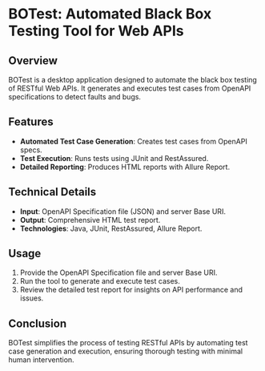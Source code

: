 # BOTest: Automated Black Box Testing Tool for Web APIs

## Overview
BOTest is a desktop application designed to automate the black box testing of RESTful Web APIs. It generates and executes test cases from OpenAPI specifications to detect faults and bugs.

## Features
- **Automated Test Case Generation**: Creates test cases from OpenAPI specs.
- **Test Execution**: Runs tests using JUnit and RestAssured.
- **Detailed Reporting**: Produces HTML reports with Allure Report.

## Technical Details
- **Input**: OpenAPI Specification file (JSON) and server Base URI.
- **Output**: Comprehensive HTML test report.
- **Technologies**: Java, JUnit, RestAssured, Allure Report.

## Usage
1. Provide the OpenAPI Specification file and server Base URI.
2. Run the tool to generate and execute test cases.
3. Review the detailed test report for insights on API performance and issues.

## Conclusion
BOTest simplifies the process of testing RESTful APIs by automating test case generation and execution, ensuring thorough testing with minimal human intervention.
